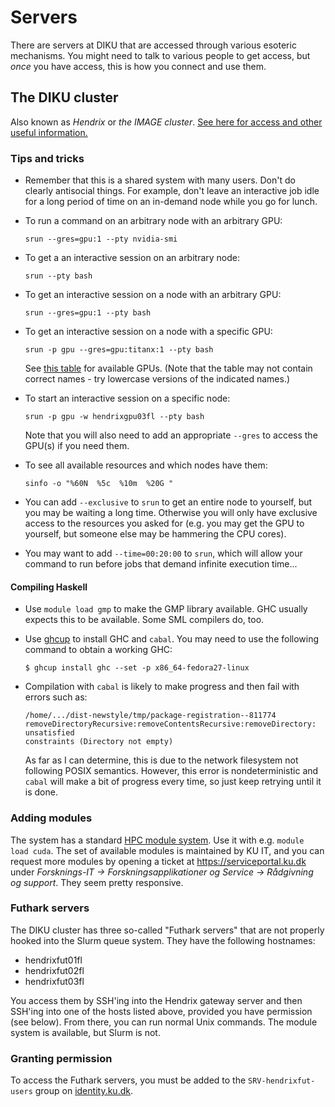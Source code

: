 # Servers

There are servers at DIKU that are accessed through various esoteric
mechanisms.  You might need to talk to various people to get access,
but *once* you have access, this is how you connect and use them.

## The DIKU cluster

Also known as *Hendrix* or *the IMAGE cluster*.  [See here for access and other
useful information.](https://diku-dk.github.io/wiki/slurm-cluster)

### Tips and tricks

* Remember that this is a shared system with many users.  Don't do
  clearly antisocial things.  For example, don't leave an interactive
  job idle for a long period of time on an in-demand node while you go
  for lunch.

* To run a command on an arbitrary node with an arbitrary GPU:

  ```
  srun --gres=gpu:1 --pty nvidia-smi
  ```

* To get a an interactive session on an arbitrary node:

  ```
  srun --pty bash
  ```

* To get an interactive session on a node with an arbitrary GPU:

  ```
  srun --gres=gpu:1 --pty bash
  ```

* To get an interactive session on a node with a specific GPU:

  ```
  srun -p gpu --gres=gpu:titanx:1 --pty bash
  ```

  See [this
  table](https://diku-dk.github.io/wiki/slurm-cluster#available-gpus)
  for available GPUs.  (Note that the table may not contain correct
  names - try lowercase versions of the indicated names.)

* To start an interactive session on a specific node:

  ```
  srun -p gpu -w hendrixgpu03fl --pty bash
  ```

  Note that you will also need to add an appropriate `--gres` to
  access the GPU(s) if you need them.

* To see all available resources and which nodes have them:

  ```
  sinfo -o "%60N  %5c  %10m  %20G "
  ```

* You can add `--exclusive` to `srun` to get an entire node to
  yourself, but you may be waiting a long time.  Otherwise you will
  only have exclusive access to the resources you asked for (e.g. you
  may get the GPU to yourself, but someone else may be hammering the
  CPU cores).

* You may want to add `--time=00:20:00` to `srun`, which will allow
  your command to run before jobs that demand infinite execution
  time...

#### Compiling Haskell

* Use `module load gmp` to make the GMP library available.  GHC
  usually expects this to be available.  Some SML compilers do, too.

* Use [ghcup](https://www.haskell.org/ghcup/) to install GHC and
  `cabal`.  You may need to use the following command to obtain a
  working GHC:

  ```
  $ ghcup install ghc --set -p x86_64-fedora27-linux
  ```

* Compilation with `cabal` is likely to make progress and then fail
  with errors such as:

  ```
  /home/.../dist-newstyle/tmp/package-registration--811774
  removeDirectoryRecursive:removeContentsRecursive:removeDirectory: unsatisfied
  constraints (Directory not empty)
  ```

  As far as I can determine, this is due to the network filesystem not
  following POSIX semantics.  However, this error is nondeterministic
  and `cabal` will make a bit of progress every time, so just keep
  retrying until it is done.

### Adding modules

The system has a standard [HPC module
system](https://hpc-wiki.info/hpc/Modules).  Use it with e.g. `module
load cuda`.  The set of available modules is maintained by KU IT, and
you can request more modules by opening a ticket at
https://serviceportal.ku.dk under *Forsknings-IT ->
Forskningsapplikationer og Service -> Rådgivning og support*.  They
seem pretty responsive.

### Futhark servers

The DIKU cluster has three so-called "Futhark servers" that are not
properly hooked into the Slurm queue system. They have the following
hostnames:

- hendrixfut01fl
- hendrixfut02fl
- hendrixfut03fl

You access them by SSH'ing into the Hendrix gateway server and then
SSH'ing into one of the hosts listed above, provided you have
permission (see below). From there, you can run normal Unix commands.
The module system is available, but Slurm is not.

### Granting permission

To access the Futhark servers, you must be added to the
`SRV-hendrixfut-users` group on
[identity.ku.dk](https://identity.ku.dk).

